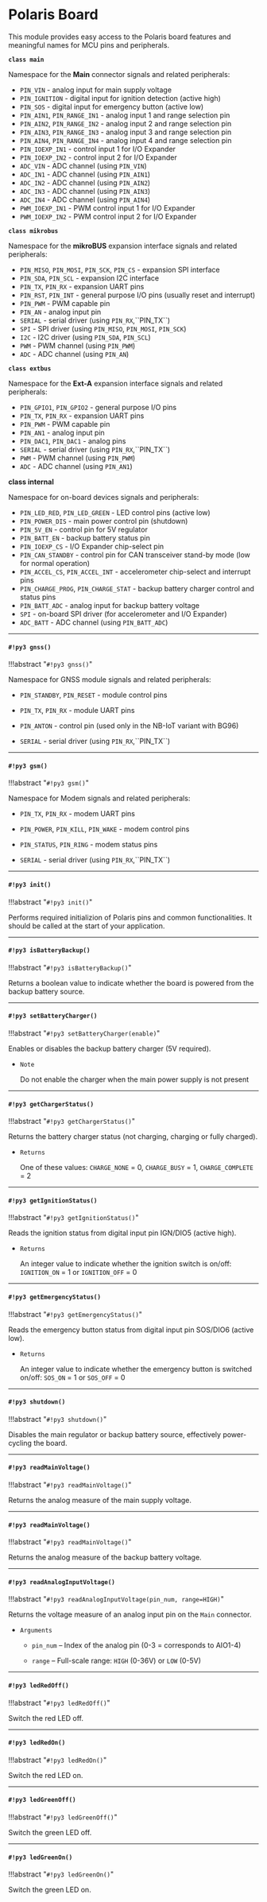 # Polaris Board

This module provides easy access to the Polaris board features and meaningful names for MCU pins and peripherals.

**`class main`**

Namespace for the **Main** connector signals and related peripherals:


* `PIN_VIN` - analog input for main supply voltage
* `PIN_IGNITION` - digital input for ignition detection (active high)
* `PIN_SOS` - digital input for emergency button (active low)
* `PIN_AIN1`, `PIN_RANGE_IN1` - analog input 1 and range selection pin
* `PIN_AIN2`, `PIN_RANGE_IN2` - analog input 2 and range selection pin
* `PIN_AIN3`, `PIN_RANGE_IN3` - analog input 3 and range selection pin
* `PIN_AIN4`, `PIN_RANGE_IN4` - analog input 4 and range selection pin
* `PIN_IOEXP_IN1` - control input 1 for I/O Expander
* `PIN_IOEXP_IN2` - control input 2 for I/O Expander
* `ADC_VIN` - ADC channel (using `PIN_VIN`)
* `ADC_IN1` - ADC channel (using `PIN_AIN1`)
* `ADC_IN2` - ADC channel (using `PIN_AIN2`)
* `ADC_IN3` - ADC channel (using `PIN_AIN3`)
* `ADC_IN4` - ADC channel (using `PIN_AIN4`)
* `PWM_IOEXP_IN1` - PWM control input 1 for I/O Expander
* `PWM_IOEXP_IN2` - PWM control input 2 for I/O Expander
 
**`class mikrobus`**

Namespace for the **mikroBUS** expansion interface signals and related peripherals:


* `PIN_MISO`, `PIN_MOSI`, `PIN_SCK`, `PIN_CS` - expansion SPI interface
* `PIN_SDA`, `PIN_SCL` - expansion I2C interface
* `PIN_TX`, `PIN_RX` - expansion UART pins
* `PIN_RST`, `PIN_INT` - general purpose I/O pins (usually reset and interrupt)
* `PIN_PWM` - PWM capable pin
* `PIN_AN` - analog input pin
* `SERIAL` - serial driver (using `PIN_RX`,\`\`PIN_TX\`\`)
* `SPI` - SPI driver (using `PIN_MISO`, `PIN_MOSI`, `PIN_SCK`)
* `I2C` - I2C driver (using `PIN_SDA`, `PIN_SCL`)
* `PWM` - PWM channel (using `PIN_PWM`)
* `ADC` - ADC channel (using `PIN_AN`)


**`class extbus`**

Namespace for the **Ext-A** expansion interface signals and related peripherals:

* `PIN_GPIO1`, `PIN_GPIO2` - general purpose I/O pins
* `PIN_TX`, `PIN_RX` - expansion UART pins
* `PIN_PWM` - PWM capable pin
* `PIN_AN1` - analog input pin
* `PIN_DAC1`, `PIN_DAC1` - analog pins
* `SERIAL` - serial driver (using `PIN_RX`,\`\`PIN_TX\`\`)
* `PWM` - PWM channel (using `PIN_PWM`)
* `ADC` - ADC channel (using `PIN_AN1`)


**class internal**

Namespace for on-board devices signals and peripherals:


* `PIN_LED_RED`, `PIN_LED_GREEN` - LED control pins (active low)
* `PIN_POWER_DIS` - main power control pin (shutdown)
* `PIN_5V_EN` - control pin for 5V regulator
* `PIN_BATT_EN` - backup battery status pin
* `PIN_IOEXP_CS` - I/O Expander chip-select pin
* `PIN_CAN_STANDBY` - control pin for CAN transceiver stand-by mode (low for normal operation)
* `PIN_ACCEL_CS`, `PIN_ACCEL_INT` - accelerometer chip-select and interrupt pins
* `PIN_CHARGE_PROG`, `PIN_CHARGE_STAT` - backup battery charger control and status pins
* `PIN_BATT_ADC` - analog input for backup battery voltage
* `SPI` - on-board SPI driver (for accelerometer and I/O Expander)
* `ADC_BATT` - ADC channel (using `PIN_BATT_ADC`)


---
#### `#!py3 gnss()`

!!!abstract "`#!py3 gnss()`"

Namespace for GNSS module signals and related peripherals:


* `PIN_STANDBY`, `PIN_RESET` - module control pins


* `PIN_TX`, `PIN_RX` - module UART pins


* `PIN_ANTON` - control pin (used only in the NB-IoT variant with BG96)


* `SERIAL` - serial driver (using `PIN_RX`,\`\`PIN_TX\`\`)


---
#### `#!py3 gsm()`

!!!abstract "`#!py3 gsm()`"

Namespace for Modem signals and related peripherals:


* `PIN_TX`, `PIN_RX` - modem UART pins


* `PIN_POWER`, `PIN_KILL`, `PIN_WAKE` - modem control pins


* `PIN_STATUS`, `PIN_RING` - modem status pins


* `SERIAL` - serial driver (using `PIN_RX`,\`\`PIN_TX\`\`)


---
#### `#!py3 init()`

!!!abstract "`#!py3 init()`"

Performs required initializion of Polaris pins and common functionalities.
It should be called at the start of your application.


---
#### `#!py3 isBatteryBackup()`

!!!abstract "`#!py3 isBatteryBackup()`"

Returns a boolean value to indicate whether the board is powered from the backup battery source.


---
#### `#!py3 setBatteryCharger()`

!!!abstract "`#!py3 setBatteryCharger(enable)`"

Enables or disables the backup battery charger (5V required).


* ```Note```

    Do not enable the charger when the main power supply is not present



---
#### `#!py3 getChargerStatus()`

!!!abstract "`#!py3 getChargerStatus()`"

Returns the battery charger status (not charging, charging or fully charged).


* ```Returns```

    One of these values: `CHARGE_NONE` = 0, `CHARGE_BUSY` = 1, `CHARGE_COMPLETE` = 2



---
#### `#!py3 getIgnitionStatus()`

!!!abstract "`#!py3 getIgnitionStatus()`"

Reads the ignition status from digital input pin IGN/DIO5 (active high).


* ```Returns```

    An integer value to indicate whether the ignition switch is on/off: `IGNITION_ON` = 1 or `IGNITION_OFF` = 0



---
#### `#!py3 getEmergencyStatus()`

!!!abstract "`#!py3 getEmergencyStatus()`"

Reads the emergency button status from digital input pin SOS/DIO6 (active low).


* ```Returns```

    An integer value to indicate whether the emergency button is switched on/off: `SOS_ON` = 1 or `SOS_OFF` = 0



---
#### `#!py3 shutdown()`

!!!abstract "`#!py3 shutdown()`"

Disables the main regulator or backup battery source, effectively power-cycling the board.


---
#### `#!py3 readMainVoltage()`

!!!abstract "`#!py3 readMainVoltage()`"

Returns the analog measure of the main supply voltage.


---
#### `#!py3 readMainVoltage()`

!!!abstract "`#!py3 readMainVoltage()`"

Returns the analog measure of the backup battery voltage.


---
#### `#!py3 readAnalogInputVoltage()`

!!!abstract "`#!py3 readAnalogInputVoltage(pin_num, range=HIGH)`"

Returns the voltage measure of an analog input pin on the ```Main``` connector.


* ```Arguments```

    
    * ```pin_num``` – Index of the analog pin (0-3 = corresponds to AIO1-4)


    * ```range``` – Full-scale range: ```HIGH``` (0-36V) or ```LOW``` (0-5V)



---
#### `#!py3 ledRedOff()`

!!!abstract "`#!py3 ledRedOff()`"

Switch the red LED off.


---
#### `#!py3 ledRedOn()`

!!!abstract "`#!py3 ledRedOn()`"

Switch the red LED on.


---
#### `#!py3 ledGreenOff()`

!!!abstract "`#!py3 ledGreenOff()`"

Switch the green LED off.


---
#### `#!py3 ledGreenOn()`

!!!abstract "`#!py3 ledGreenOn()`"

Switch the green LED on.
<!--stackedit_data:
eyJoaXN0b3J5IjpbMTM0NjA1ODA5XX0=
-->
